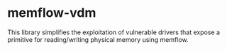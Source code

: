 # memflow-vdm

This library simplifies the exploitation of vulnerable drivers that expose a primitive for reading/writing physical memory using memflow.
